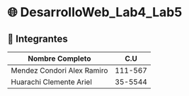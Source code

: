 # 🌐 DesarrolloWeb_Lab4_Lab5

## 👥 Integrantes

| Nombre Completo               |     C.U   |
|------------------------------|------------|
| Mendez Condori Alex Ramiro   | 111-567    |
| Huarachi Clemente Ariel      | 35-5544    |
